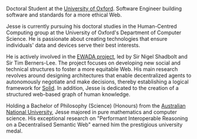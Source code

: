 <p class="about__head">
    Doctoral Student at the <a href="https://www.cs.ox.ac.uk/people/jesse.wright/" target="_blank">University of Oxford</a>. Software Engineer building software and standards for a more ethical Web.
</p>

Jesse is currently pursuing his doctoral studies in the Human-Centred Computing group at the University of Oxford's Department of Computer Science. He is passionate about creating technologies that ensure individuals' data and devices serve their best interests.

He is actively involved in the [EWADA project](https://ewada.ox.ac.uk/), led by Sir Nigel Shadbolt and Sir Tim Berners-Lee. The project focuses on developing new social and technical structures to foster a more equitable Web. His main research revolves around designing architectures that enable decentralized agents to autonomously negotiate and make decisions, thereby establishing a logical framework for [Solid](https://solidproject.org/). In addition, Jesse is dedicated to the creation of a structured web-based graph of human knowledge.

Holding a Bachelor of Philosophy (Science) (Honours) from the [Australian National University](https://www.anu.edu.au/), Jesse majored in pure mathematics and computer science. His exceptional research on "Performant Interoperable Reasoning on a Decentralised Semantic Web" earned him the prestigious university medal.
